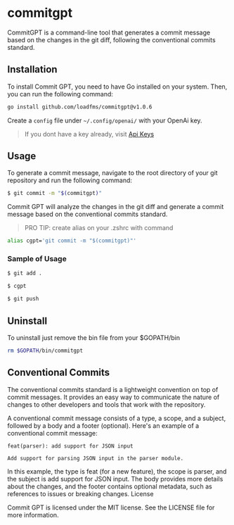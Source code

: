 # commitgpt

CommitGPT is a command-line tool that generates a commit message based on the changes in the git diff, following the conventional commits standard.

## Installation

To install Commit GPT, you need to have Go installed on your system. Then, you can run the following command:

```bash
go install github.com/loadfms/commitgpt@v1.0.6
```

Create a `config` file under `~/.config/openai/` with your OpenAi key.

> If you dont have a key already, visit [Api Keys](https://platform.openai.com/account/api-keys)

## Usage

To generate a commit message, navigate to the root directory of your git repository and run the following command:

```bash
$ git commit -m "$(commitgpt)"
```

Commit GPT will analyze the changes in the git diff and generate a commit message based on the conventional commits standard.

> PRO TIP: create alias on your .zshrc with command
```bash
alias cgpt='git commit -m "$(commitgpt)"'
```

### Sample of Usage
```bash
$ git add .

$ cgpt

$ git push
```

## Uninstall
To uninstall just remove the bin file from your $GOPATH/bin
```bash
rm $GOPATH/bin/commitgpt
```

## Conventional Commits

The conventional commits standard is a lightweight convention on top of commit messages. It provides an easy way to communicate the nature of changes to other developers and tools that work with the repository.

A conventional commit message consists of a type, a scope, and a subject, followed by a body and a footer (optional). Here's an example of a conventional commit message:

```
feat(parser): add support for JSON input

Add support for parsing JSON input in the parser module.
```

In this example, the type is feat (for a new feature), the scope is parser, and the subject is add support for JSON input. The body provides more details about the changes, and the footer contains optional metadata, such as references to issues or breaking changes.
License

Commit GPT is licensed under the MIT license. See the LICENSE file for more information.
